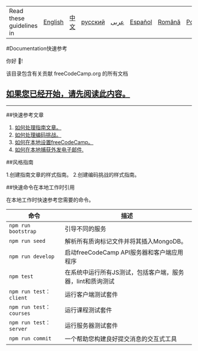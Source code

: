 <table>
    <tr>
        <td> Read these guidelines in </td>
        <td><a href="/docs/README.md"> English </a></td>
        <td><a href="README.md"> 中文 </a></td>
        <td><a href="/docs/russian/README.md"> русский </a></td>
        <td><a href="/docs/arabic/README.md"> عربى </a></td>
        <td><a href="/docs/spanish/README.md"> Español </a></td>
        <td><a href="/docs/romanian/README.md"> Română </a></td>
        <td><a href="/docs/portuguese/README.md"> Português </a></td>
        <td><a href="/docs/italian/CONTRIBUTING.md"> Italiano </a></td>
    </tr>
</table>


#Documentation快速参考

你好 👋!

该目录包含有关贡献 freeCodeCamp.org 的所有文档

## [如果您已经开始，请先阅读此内容。](CONTRIBUTING.md)
---

##快速参考文章

1. [如何处理指南文章。](how-to-work-on-guide-articles.md)
2. [如何处理编码挑战。](how-to-work-on-coding-challenges.md)
3. [如何在本地设置freeCodeCamp。](how-to-setup-freecodecamp-locally.md)
4. [如何在本地捕获外发电子邮件.](how-to-catch-outgoing-emails-locally.md)

##风格指南

1.创建指南文章的样式指南。
2.创建编码挑战的样式指南。

##快速命令在本地工作时引用

在本地工作时快速参考您需要的命令。

|命令|描述|
| ------- | -----------
| `npm run bootstrap` |引导不同的服务|
| `npm run seed` |解析所有质询标记文件并将其插入MongoDB。 |
| `npm run develop` |启动freeCodeCamp API服务器和客户端应用程序|
| `npm test` |在系统中运行所有JS测试，包括客户端，服务器，lint和质询测试
| `npm run test：client` |运行客户端测试套件|
| `npm run test：courses` |运行课程测试套件|
| `npm run test：server` |运行服务器测试套件|
| `npm run commit` |一个帮助您构建良好提交消息的交互式工具

